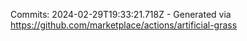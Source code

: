 Commits: 2024-02-29T19:33:21.718Z - Generated via https://github.com/marketplace/actions/artificial-grass
<br>

